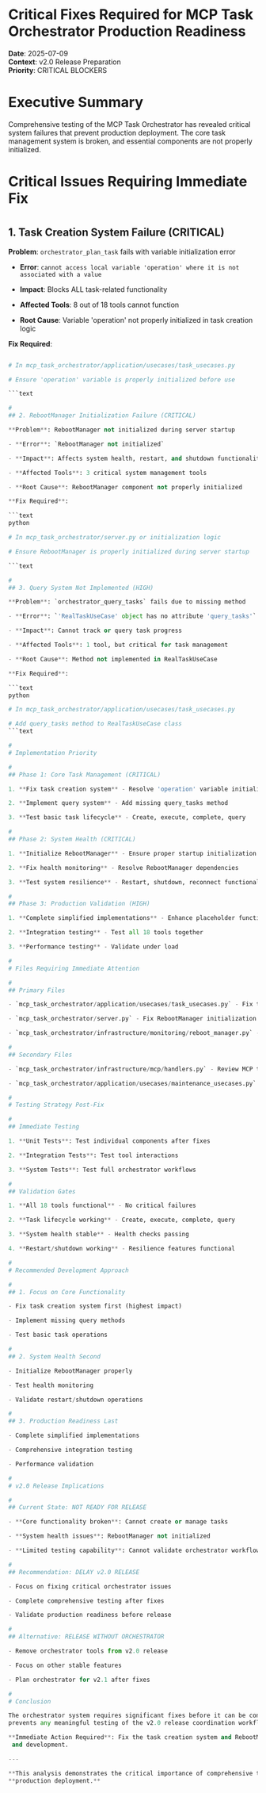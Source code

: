 
# Critical Fixes Required for MCP Task Orchestrator Production Readiness

**Date**: 2025-07-09  
**Context**: v2.0 Release Preparation  
**Priority**: CRITICAL BLOCKERS  

#
# Executive Summary

Comprehensive testing of the MCP Task Orchestrator has revealed critical system failures that prevent production
deployment. The core task management system is broken, and essential components are not properly initialized.

#
# Critical Issues Requiring Immediate Fix

#
## 1. Task Creation System Failure (CRITICAL)

**Problem**: `orchestrator_plan_task` fails with variable initialization error

- **Error**: `cannot access local variable 'operation' where it is not associated with a value`

- **Impact**: Blocks ALL task-related functionality

- **Affected Tools**: 8 out of 18 tools cannot function

- **Root Cause**: Variable 'operation' not properly initialized in task creation logic

**Fix Required**:

```python

# In mcp_task_orchestrator/application/usecases/task_usecases.py

# Ensure 'operation' variable is properly initialized before use

```text

#
## 2. RebootManager Initialization Failure (CRITICAL)

**Problem**: RebootManager not initialized during server startup

- **Error**: `RebootManager not initialized`

- **Impact**: Affects system health, restart, and shutdown functionality

- **Affected Tools**: 3 critical system management tools

- **Root Cause**: RebootManager component not properly initialized

**Fix Required**:

```text
python

# In mcp_task_orchestrator/server.py or initialization logic

# Ensure RebootManager is properly initialized during server startup

```text

#
## 3. Query System Not Implemented (HIGH)

**Problem**: `orchestrator_query_tasks` fails due to missing method

- **Error**: `'RealTaskUseCase' object has no attribute 'query_tasks'`

- **Impact**: Cannot track or query task progress

- **Affected Tools**: 1 tool, but critical for task management

- **Root Cause**: Method not implemented in RealTaskUseCase

**Fix Required**:

```text
python

# In mcp_task_orchestrator/application/usecases/task_usecases.py

# Add query_tasks method to RealTaskUseCase class
```text

#
# Implementation Priority

#
## Phase 1: Core Task Management (CRITICAL)

1. **Fix task creation system** - Resolve 'operation' variable initialization

2. **Implement query system** - Add missing query_tasks method

3. **Test basic task lifecycle** - Create, execute, complete, query

#
## Phase 2: System Health (CRITICAL)

1. **Initialize RebootManager** - Ensure proper startup initialization

2. **Fix health monitoring** - Resolve RebootManager dependencies

3. **Test system resilience** - Restart, shutdown, reconnect functionality

#
## Phase 3: Production Validation (HIGH)

1. **Complete simplified implementations** - Enhance placeholder functionality

2. **Integration testing** - Test all 18 tools together

3. **Performance testing** - Validate under load

#
# Files Requiring Immediate Attention

#
## Primary Files

- `mcp_task_orchestrator/application/usecases/task_usecases.py` - Fix task creation and add query methods

- `mcp_task_orchestrator/server.py` - Fix RebootManager initialization

- `mcp_task_orchestrator/infrastructure/monitoring/reboot_manager.py` - Ensure proper initialization

#
## Secondary Files

- `mcp_task_orchestrator/infrastructure/mcp/handlers.py` - Review MCP tool handlers

- `mcp_task_orchestrator/application/usecases/maintenance_usecases.py` - Complete maintenance implementations

#
# Testing Strategy Post-Fix

#
## Immediate Testing

1. **Unit Tests**: Test individual components after fixes

2. **Integration Tests**: Test tool interactions

3. **System Tests**: Test full orchestrator workflows

#
## Validation Gates

1. **All 18 tools functional** - No critical failures

2. **Task lifecycle working** - Create, execute, complete, query

3. **System health stable** - Health checks passing

4. **Restart/shutdown working** - Resilience features functional

#
# Recommended Development Approach

#
## 1. Focus on Core Functionality

- Fix task creation system first (highest impact)

- Implement missing query methods

- Test basic task operations

#
## 2. System Health Second

- Initialize RebootManager properly

- Test health monitoring

- Validate restart/shutdown operations

#
## 3. Production Readiness Last

- Complete simplified implementations

- Comprehensive integration testing

- Performance validation

#
# v2.0 Release Implications

#
## Current State: NOT READY FOR RELEASE

- **Core functionality broken**: Cannot create or manage tasks

- **System health issues**: RebootManager not initialized

- **Limited testing capability**: Cannot validate orchestrator workflows

#
## Recommendation: DELAY v2.0 RELEASE

- Focus on fixing critical orchestrator issues

- Complete comprehensive testing after fixes

- Validate production readiness before release

#
## Alternative: RELEASE WITHOUT ORCHESTRATOR

- Remove orchestrator tools from v2.0 release

- Focus on other stable features

- Plan orchestrator for v2.1 after fixes

#
# Conclusion

The orchestrator system requires significant fixes before it can be considered production-ready. The current state
prevents any meaningful testing of the v2.0 release coordination workflows described in the meta-PRP.

**Immediate Action Required**: Fix the task creation system and RebootManager initialization to enable further testing
 and development.

---

**This analysis demonstrates the critical importance of comprehensive testing in identifying system blockers before**
**production deployment.**
